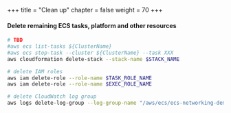 +++
title = "Clean up"
chapter = false
weight = 70
+++

#### Delete remaining ECS tasks, platform and other resources

```bash
# TBD
#aws ecs list-tasks ${ClusterName}
#aws ecs stop-task --cluster ${ClusterName} --task XXX
aws cloudformation delete-stack --stack-name $STACK_NAME
```

```bash
# delete IAM roles
aws iam delete-role --role-name $TASK_ROLE_NAME
aws iam delete-role --role-name $EXEC_ROLE_NAME

# delete CloudWatch log group
aws logs delete-log-group --log-group-name "/aws/ecs/ecs-networking-demo"
```